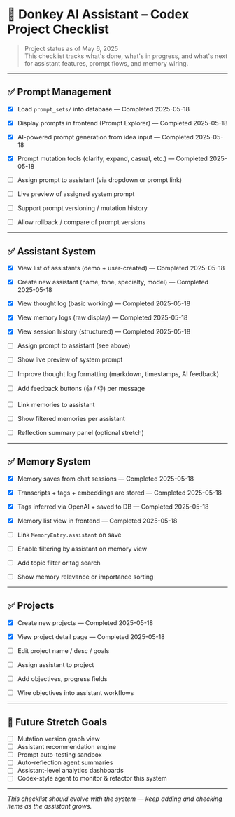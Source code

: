 # 🧠 Donkey AI Assistant – Codex Project Checklist

> Project status as of May 6, 2025  
> This checklist tracks what's done, what's in progress, and what's next for assistant features, prompt flows, and memory wiring.

---

## ✅ Prompt Management

- [x] Load `prompt_sets/` into database — Completed 2025-05-18
- [x] Display prompts in frontend (Prompt Explorer) — Completed 2025-05-18
- [x] AI-powered prompt generation from idea input — Completed 2025-05-18
- [x] Prompt mutation tools (clarify, expand, casual, etc.) — Completed 2025-05-18

- [ ] Assign prompt to assistant (via dropdown or prompt link)
- [ ] Live preview of assigned system prompt
- [ ] Support prompt versioning / mutation history
- [ ] Allow rollback / compare of prompt versions

---

## ✅ Assistant System

- [x] View list of assistants (demo + user-created) — Completed 2025-05-18
- [x] Create new assistant (name, tone, specialty, model) — Completed 2025-05-18
- [x] View thought log (basic working) — Completed 2025-05-18
- [x] View memory logs (raw display) — Completed 2025-05-18
- [x] View session history (structured) — Completed 2025-05-18

- [ ] Assign prompt to assistant (see above)
- [ ] Show live preview of system prompt
- [ ] Improve thought log formatting (markdown, timestamps, AI feedback)
- [ ] Add feedback buttons (👍 / 👎) per message
- [ ] Link memories to assistant
- [ ] Show filtered memories per assistant
- [ ] Reflection summary panel (optional stretch)

---

## ✅ Memory System

- [x] Memory saves from chat sessions — Completed 2025-05-18
- [x] Transcripts + tags + embeddings are stored — Completed 2025-05-18
- [x] Tags inferred via OpenAI + saved to DB — Completed 2025-05-18
- [x] Memory list view in frontend — Completed 2025-05-18

- [ ] Link `MemoryEntry.assistant` on save
- [ ] Enable filtering by assistant on memory view
- [ ] Add topic filter or tag search
- [ ] Show memory relevance or importance sorting

---

## ✅ Projects

- [x] Create new projects — Completed 2025-05-18
- [x] View project detail page — Completed 2025-05-18

- [ ] Edit project name / desc / goals
- [ ] Assign assistant to project
- [ ] Add objectives, progress fields
- [ ] Wire objectives into assistant workflows

---

## 🌱 Future Stretch Goals

- [ ] Mutation version graph view
- [ ] Assistant recommendation engine
- [ ] Prompt auto-testing sandbox
- [ ] Auto-reflection agent summaries
- [ ] Assistant-level analytics dashboards
- [ ] Codex-style agent to monitor & refactor this system

---

_This checklist should evolve with the system — keep adding and checking items as the assistant grows._
